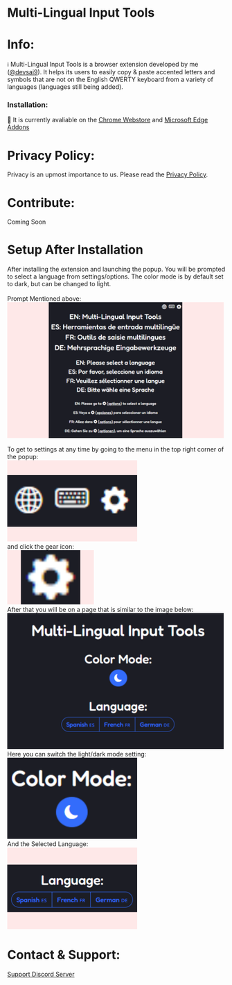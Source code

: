 # Multi-Lingual Input Tools
# Info:
ℹ️ Multi-Lingual Input Tools is a browser extension developed by me ([@devsai9](https://github.com/devsai9)). It helps its users to easily copy & paste accented letters and symbols that are not on the English QWERTY keyboard from a variety of languages (languages still being added).
### Installation:
🛒 It is currently avaliable on the [Chrome Webstore](https://chrome.google.com/webstore/detail/multi-lingual-input-tools/dkbgodmmblfcnfledmedmepimmpebnjo?hl=en) and [Microsoft Edge Addons](https://microsoftedge.microsoft.com/addons/detail/multilingual-input-tools/aoehggnalolhonphifnooepocfjpghfl)

# Privacy Policy:
Privacy is an upmost importance to us. Please read the [Privacy Policy](PRIVACY.md).

# Contribute:
Coming Soon

# Setup After Installation
After installing the extension and launching the popup. You will be prompted to select a language from settings/options. The color mode is by default set to dark, but can be changed to light. <br><br>
Prompt Mentioned above:<br>
<img src="extension/assets/en/screenshots/v6.5/raw/popup_prompt.png" width=500 />

To get to settings at any time by going to the menu in the top right corner of the popup: <br>
<img src="extension/assets/en/screenshots/v6.5/raw/popup_menu.png" width=300 /> <br>
and click the gear icon: <br>
<img src="extension/assets/en/screenshots/v6.5/raw/popup_menu_settings-icon.png" width=200 /> <br>
After that you will be on a page that is similar to the image below: <br>
<img src="extension/assets/en/screenshots/v6.5/raw/options.png" width=500 /> <br>
Here you can switch the light/dark mode setting: <br>
<img src="extension/assets/en/screenshots/v6.5/raw/options_color-mode.png" width=300 /> <br>
And the Selected Language: <br>
<img src="extension/assets/en/screenshots/v6.5/raw/options_language.png" width=300 /> <br>

# Contact & Support: 
[Support Discord Server](https://discord.gg/Kz4WVK9qP4)


